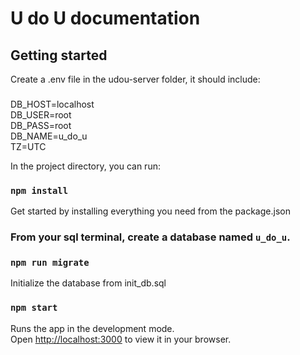 # U do U documentation

## Getting started
Create a .env file in the udou-server folder, it should include:

###
DB_HOST=localhost\
DB_USER=root\
DB_PASS=root\
DB_NAME=u_do_u\
TZ=UTC

In the project directory, you can run:

### `npm install`
Get started by installing everything you need from the package.json

### From your sql terminal, create a database named `u_do_u`.

### `npm run migrate`
Initialize the database from init_db.sql

### `npm start`

Runs the app in the development mode.\
Open [http://localhost:3000](http://localhost:3000) to view it in your browser.
